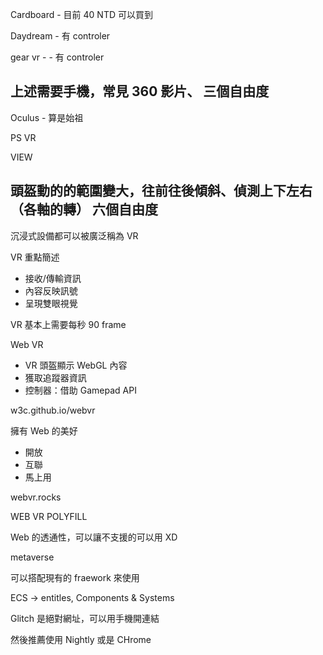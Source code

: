 

Cardboard - 目前 40 NTD 可以買到

Daydream - 有 controler

gear vr - - 有 controler

上述需要手機，常見 360 影片、
三個自由度
------  


Oculus - 算是始祖

PS VR

VIEW

頭盔動的的範圍變大，往前往後傾斜、偵測上下左右（各軸的轉）
六個自由度
-----------


沉浸式設備都可以被廣泛稱為 VR


VR 重點簡述

* 接收/傳輸資訊
* 內容反映訊號
* 呈現雙眼視覺

VR 基本上需要每秒 90 frame

Web VR

* VR 頭盔顯示 WebGL 內容
* 獲取追蹤器資訊
* 控制器：借助 Gamepad API

w3c.github.io/webvr

擁有 Web 的美好

* 開放
* 互聯
* 馬上用


webvr.rocks

WEB VR POLYFILL

Web 的透通性，可以讓不支援的可以用 XD


metaverse


可以搭配現有的 fraework 來使用

ECS -> entitles, Components & Systems




Glitch 是絕對網址，可以用手機開連結

然後推薦使用 Nightly 或是 CHrome





